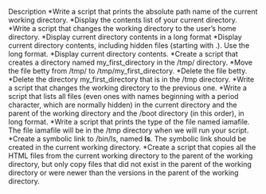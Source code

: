 Description
*Write a script that prints the absolute path name of the current working directory.
*Display the contents list of your current directory.
*Write a script that changes the working directory to the user’s home directory.
*Display current directory contents in a long format
*Display current directory contents, including hidden files (starting with .). Use the long format.
*Display current directory contents.
*Create a script that creates a directory named my_first_directory in the /tmp/ directory.
*Move the file betty from /tmp/ to /tmp/my_first_directory.
*Delete the file betty.
*Delete the directory my_first_directory that is in the /tmp directory.
*Write a script that changes the working directory to the previous one.
*Write a script that lists all files (even ones with names beginning with a period character, which are normally hidden) in the current directory and the parent of the working directory and the /boot directory (in this order), in long format.
*Write a script that prints the type of the file named iamafile. The file iamafile will be in the /tmp directory when we will run your script.
*Create a symbolic link to /bin/ls, named __ls__. The symbolic link should be created in the current working directory.
*Create a script that copies all the HTML files from the current working directory to the parent of the working directory, but only copy files that did not exist in the parent of the working directory or were newer than the versions in the parent of the working directory.
